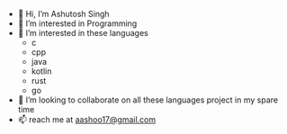 - 👋 Hi, I’m Ashutosh Singh
- 👀 I’m interested in Programming 
- 🌱 I’m interested in these languages
  - c
  - cpp
  - java
  - kotlin
  - rust
  - go
- 💞️ I’m looking to collaborate on all these languages project in my spare time
- 📫 reach me at aashoo17@gmail.com


